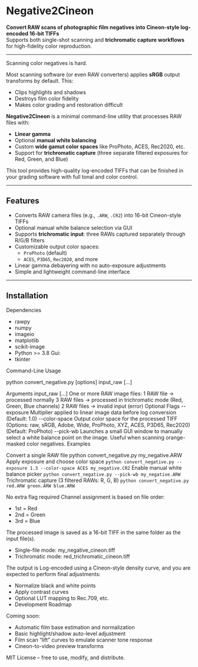 # Negative2Cineon

**Convert RAW scans of photographic film negatives into Cineon-style log-encoded 16-bit TIFFs**  
Supports both single-shot scanning and **trichromatic capture workflows** for high-fidelity color reproduction.

---

Scanning color negatives is hard.

Most scanning software (or even RAW converters) applies **sRGB** output transforms by default. This:
- Clips highlights and shadows
- Destroys film color fidelity
- Makes color grading and restoration difficult

**Negative2Cineon** is a minimal command-line utility that processes RAW files with:
- **Linear gamma**
- Optional **manual white balancing**
- Custom **wide gamut color spaces** like ProPhoto, ACES, Rec2020, etc.
- Support for **trichromatic capture** (three separate filtered exposures for Red, Green, and Blue)

This tool provides high-quality log-encoded TIFFs that can be finished in your grading software with full tonal and color control.

---

## Features

- Converts RAW camera files (e.g., `.ARW`, `.CR2`) into 16-bit Cineon-style TIFFs
- Optional manual white balance selection via GUI
- Supports **trichromatic input**: three RAWs captured separately through R/G/B filters
- Customizable output color spaces:
  - `ProPhoto` (default)
  - `ACES`, `P3D65`, `Rec2020`, and more
- Linear gamma debayering with no auto-exposure adjustments
- Simple and lightweight command-line interface

---

## Installation

Dependencies

- rawpy
- numpy
- imageio
- matplotlib
- scikit-image
- Python >= 3.8
Gui:
- tkinter

Command-Line Usage

python convert_negative.py [options] input_raw [...]

Arguments
input_raw [...]
One or more RAW image files:
1 RAW file → processed normally
3 RAW files → processed in trichromatic mode (Red, Green, Blue channels)
2 RAW files → invalid input (error)
Optional Flags
--exposure <float>
Multiplier applied to linear image data before log conversion
(Default: 1.0)
--color-space <name>
Output color space for the processed TIFF
(Options: raw, sRGB, Adobe, Wide, ProPhoto, XYZ, ACES, P3D65, Rec2020)
(Default: ProPhoto)
--pick-wb
Launches a small GUI window to manually select a white balance point on the image.
Useful when scanning orange-masked color negatives.
Examples

Convert a single RAW file
python convert_negative.py my_negative.ARW
Apply exposure and choose color space
```python convert_negative.py --exposure 1.3 --color-space ACES my_negative.CR2```
Enable manual white balance picker
```python convert_negative.py --pick-wb my_negative.ARW```
Trichromatic capture (3 filtered RAWs: R, G, B)
```python convert_negative.py red.ARW green.ARW blue.ARW```

No extra flag required
Channel assignment is based on file order:
- 1st = Red
- 2nd = Green
- 3rd = Blue
  
The processed image is saved as a 16-bit TIFF in the same folder as the input file(s).

- Single-file mode: my_negative_cineon.tiff
- Trichromatic mode: red_trichromatic_cineon.tiff

The output is Log-encoded using a Cineon-style density curve, and you are expected to perform final adjustments:
- Normalize black and white points
- Apply contrast curves
- Optional LUT mapping to Rec.709, etc.
- Development Roadmap

Coming soon:

 - Automatic film base estimation and normalization
 - Basic highlight/shadow auto-level adjustment
 - Film scan “lift” curves to emulate scanner tone response
 - Cineon-to-video preview transforms
   
MIT License – free to use, modify, and distribute.
